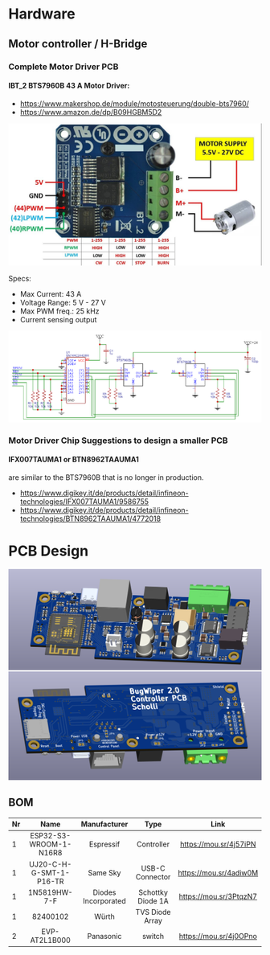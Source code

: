 # Hardware

## Motor controller / H-Bridge
### Complete Motor Driver PCB
#### IBT_2 BTS7960B 43 A Motor Driver: 
- https://www.makershop.de/module/motosteuerung/double-bts7960/
- https://www.amazon.de/dp/B09HGBM5D2

![image](../fotos/Pinout_BTS7960B.png)

Specs:
- Max Current: 43 A
- Voltage Range: 5 V - 27 V
- Max PWM freq.: 25 kHz
- Current sensing output

![image](../fotos/schematics_BTS7960B.png)

### Motor Driver Chip Suggestions to design a smaller PCB

#### IFX007TAUMA1 or BTN8962TAAUMA1
are similar to the BTS7960B that is no longer in production.

- https://www.digikey.it/de/products/detail/infineon-technologies/IFX007TAUMA1/9586755
- https://www.digikey.it/de/products/detail/infineon-technologies/BTN8962TAAUMA1/4772018

# PCB Design

![image](../fotos/PCB_3D_TOP.png)
![image](../fotos/PCB_3D_Bottom.png)
## BOM

| Nr | Name | Manufacturer|Type | Link |
| :-- | :----------------: | :------: |:------: | :----: |
|1|ESP32-S3-WROOM-1-N16R8|Espressif|Controller|https://mou.sr/4j57iPN|
|1|UJ20-C-H-G-SMT-1-P16-TR |Same Sky|USB-C Connector|https://mou.sr/4adiw0M
|1| 1N5819HW-7-F | Diodes Incorporated|Schottky Diode 1A | https://mou.sr/3PtqzN7
|1|82400102|Würth|TVS Diode Array|
|2|EVP-AT2L1B000|Panasonic|switch|https://mou.sr/4j0OPno|



